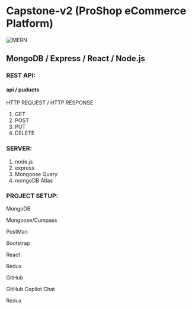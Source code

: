 # Capstone-v2 (ProShop eCommerce Platform)

![MERN](https://miro.medium.com/v2/0*hU4zJiyVwWcM0L-w.png)

## MongoDB / Express / React / Node.js

### REST API:
#### api / puducts

HTTP REQUEST /
HTTP RESPONSE

1. GET
2. POST
3. PUT
4. DELETE
 
### SERVER:

1. node.js
1. express
1. Mongoose Query
1. mongoDB Atlas

### PROJECT SETUP:

MongoDB

Mongoose/Cumpass

PostMan

Bootstrap

React

Redux

GitHub

GitHub Copilot Chat

Redux

